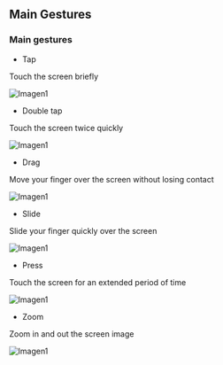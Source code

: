 ## Main Gestures

### Main gestures


* Tap

Touch the screen briefly

![Imagen1](http://static.energysistem.com/images/manuals/39530/535569b2b5b35.jpg)


* Double tap

Touch the screen twice quickly

![Imagen1](http://static.energysistem.com/images/manuals/39530/535569bdd9805.jpg)


* Drag

Move your finger over the screen without losing contact

![Imagen1](http://static.energysistem.com/images/manuals/39530/535569cfdb51d.jpg)


* Slide

Slide your finger quickly over the screen

![Imagen1](http://static.energysistem.com/images/manuals/39530/53556aaed15c2.jpg)


* Press

Touch the screen for an extended period of time

![Imagen1](http://static.energysistem.com/images/manuals/39530/53556aedbd1e1.jpg)


* Zoom

Zoom in and out the screen image

![Imagen1](http://static.energysistem.com/images/manuals/39530/53556afc48900.jpg)



